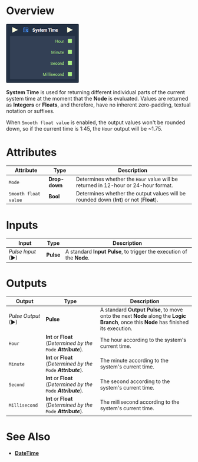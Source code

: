 # Overview

![The System Time Node.](../../.gitbook/assets/node-system-time.png)

**System Time** is used for returning different individual parts of the current system time at the moment that the **Node** is evaluated. Values are returned as **Integers** or **Floats**, and therefore, have no inherent zero-padding, textual notation or suffixes.

When `Smooth float value` is enabled, the output values won't be rounded down, so if the current time is 1:45, the `Hour` output will be ~1.75.

# Attributes

|Attribute|Type|Description|
|---|---|---|
|`Mode`|**Drop-down**|Determines whether the `Hour` value will be returned in 12-hour or 24-hour format.|
|`Smooth float value`|**Bool**|Determines whether the output values will be rounded down (**Int**) or not (**Float**).|


# Inputs

|Input|Type|Description|
|---|---|---|
|*Pulse Input* (►)|**Pulse**|A standard **Input Pulse**, to trigger the execution of the **Node**.|

# Outputs

|Output|Type|Description|
|---|---|---|
|*Pulse Output* (►)|**Pulse**|A standard **Output Pulse**, to move onto the next **Node** along the **Logic Branch**, once this **Node** has finished its execution.|
|`Hour`|**Int** or **Float** (*Determined by the* `Mode` ***Attribute***).|The hour according to the system's current time.|
|`Minute`|**Int** or **Float** (*Determined by the* `Mode` ***Attribute***).|The minute according to the system's current time.|
|`Second`|**Int** or **Float** (*Determined by the* `Mode` ***Attribute***).|The second according to the system's current time.|
|`Millisecond`|**Int** or **Float** (*Determined by the* `Mode` ***Attribute***).|The millisecond according to the system's current time.|

# See Also

- [**DateTime**](README.md)